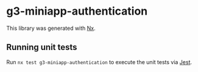 # g3-miniapp-authentication

This library was generated with [Nx](https://nx.dev).

## Running unit tests

Run `nx test g3-miniapp-authentication` to execute the unit tests via [Jest](https://jestjs.io).
